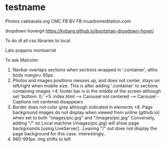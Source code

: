 # testname

Photos
cakkavala.org
CMC FB
BV FB 
muarbvmeditation.com

dropdown hovergit 
https://kybarg.github.io/bootstrap-dropdown-hover/

To do
dl all css libraries to local

Lato
poppins
montserrat

To ask Malcolm:
1. Navbar overlaps sections when sections wrapped in '.container', altho body margin= 65px
2. Photos and images positions messes up, and does not center, stays on left/right when mobile size. This is after adding '.container' to sections containing images
+4. footer bar is in the middle of the screen although set 'bottom: 0;'
+5. index.html 
   --> Carousel not centered
   --> Carousel - Captions not centered disappears
7. Border does not color grey although indicated in elements
+8. Page background images do not display when viewed from online (github.io) when set to both "images/pic.jpg" and "/images/pic.jpg"
    Conversely, adding "/" on Local machine (/mages/pic.jpg) will show page backgrounds [using LiveServer]...Leaving "/" out does not display the page background for this case. interestingly. 
9. 960-991px: img shifts to left